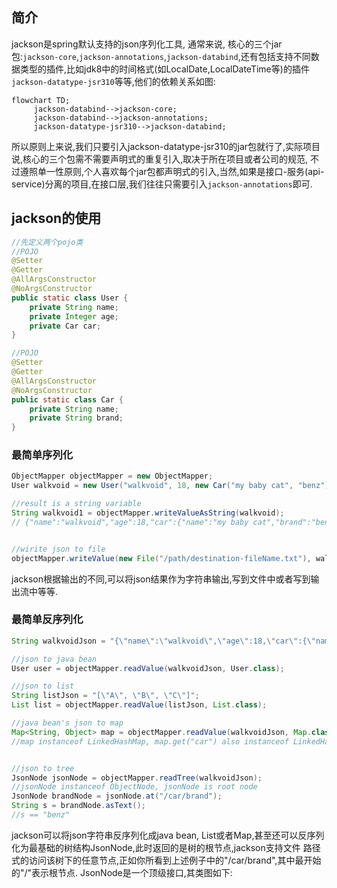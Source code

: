 ## 简介
jackson是spring默认支持的json序列化工具, 通常来说, 核心的三个jar包:`jackson-core`,`jackson-annotations`,`jackson-databind`,还有包括支持不同数
据类型的插件,比如jdk8中的时间格式(如LocalDate,LocalDateTime等)的插件`jackson-datatype-jsr310`等等,他们的依赖关系如图:
```mermaid
flowchart TD;
     jackson-databind-->jackson-core;
     jackson-databind-->jackson-annotations;
     jackson-datatype-jsr310-->jackson-databind;
```
所以原则上来说,我们只要引入jackson-datatype-jsr310的jar包就行了,实际项目说,核心的三个包需不需要声明式的重复引入,取决于所在项目或者公司的规范,
不过遵照单一性原则,个人喜欢每个jar包都声明式的引入,当然,如果是接口-服务(api-service)分离的项目,在接口层,我们往往只需要引入`jackson-annotations`即可.

## jackson的使用
```java
//先定义两个pojo类
//POJO
@Setter
@Getter
@AllArgsConstructor
@NoArgsConstructor
public static class User {
    private String name;
    private Integer age;
    private Car car;
}

//POJO
@Setter
@Getter
@AllArgsConstructor
@NoArgsConstructor
public static class Car {
    private String name;
    private String brand;
}
```
### 最简单序列化
```groovy
ObjectMapper objectMapper = new ObjectMapper;
User walkvoid = new User("walkvoid", 18, new Car("my baby cat", "benz"));

//result is a string variable
String walkvoid1 = objectMapper.writeValueAsString(walkvoid);
// {"name":"walkvoid","age":18,"car":{"name":"my baby cat","brand":"benz"}}


//wirite json to file
objectMapper.writeValue(new File("/path/destination-fileName.txt"), walkvoid);
```
jackson根据输出的不同,可以将json结果作为字符串输出,写到文件中或者写到输出流中等等.

### 最简单反序列化
```groovy
String walkvoidJson = "{\"name\":\"walkvoid\",\"age\":18,\"car\":{\"name\":\"my baby cat\",\"brand\":\"benz\"}}";

//json to java bean
User user = objectMapper.readValue(walkvoidJson, User.class);

//json to list
String listJson = "[\"A\", \"B\", \"C\"]";
List list = objectMapper.readValue(listJson, List.class);

//java bean's json to map
Map<String, Object> map = objectMapper.readValue(walkvoidJson, Map.class);
//map instanceof LinkedHashMap, map.get("car") also instanceof LinkedHashMap


//json to tree
JsonNode jsonNode = objectMapper.readTree(walkvoidJson);
//jsonNode instanceof ObjectNode, jsonNode is root node
JsonNode brandNode = jsonNode.at("/car/brand");
String s = brandNode.asText();
//s == "benz"
```
jackson可以将json字符串反序列化成java bean, List或者Map,甚至还可以反序列化为最基础的树结构JsonNode,此时返回的是树的根节点,jackson支持文件
路径式的访问该树下的任意节点,正如你所看到上述例子中的"/car/brand",其中最开始的"/"表示根节点.
JsonNode是一个顶级接口,其类图如下:

